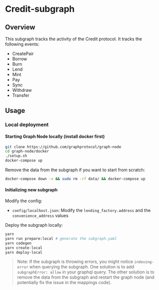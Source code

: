 # Credit-subgraph

## Overview

This subgraph tracks the activity of the Credit protocol. It tracks the following events:

- CreatePair
- Borrow
- Burn
- Lend
- Mint
- Pay
- Sync
- Withdraw
- Transfer

## Usage

### Local deployment

#### Starting Graph Node locally (install docker first)

```bash
git clone https://github.com/graphprotocol/graph-node
cd graph-node/docker
./setup.sh
docker-compose up
```

Remove the data from the subgraph if you want to start from scratch:

```bash
docker-compose down -v && sudo rm -rf data/ && docker-compose up
```

#### Initializing new subgraph

Modify the config:

- `config/localhost.json`: Modify the `lending_factory.address` and the `convenience_address` values

Deploy the subgraph locally:

```bash
yarn 
yarn run prepare:local # generate the subgraph.yaml
yarn codegen
yarn create-local
yarn deploy-local
```

> Note: If the subgraph is throwing errors, you might notice `indexing-error` when querying the subgraph. One solution is to add `subgraphError: allow` in your graphql query. The other solution is to remove the data from the subgraph and restart the graph node (and potentially fix the issue in the mappings code).